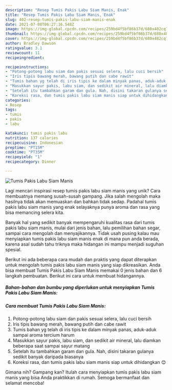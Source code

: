 ```yaml
---
description: "Resep Tumis Pakis Labu Siam Manis, Enak"
title: "Resep Tumis Pakis Labu Siam Manis, Enak"
slug: 402-resep-tumis-pakis-labu-siam-manis-enak
date: 2021-07-08T06:27:16.548Z
image: https://img-global.cpcdn.com/recipes/259bd4f5bf86b37d/680x482cq70/tumis-pakis-labu-siam-manis-foto-resep-utama.jpg
thumbnail: https://img-global.cpcdn.com/recipes/259bd4f5bf86b37d/680x482cq70/tumis-pakis-labu-siam-manis-foto-resep-utama.jpg
cover: https://img-global.cpcdn.com/recipes/259bd4f5bf86b37d/680x482cq70/tumis-pakis-labu-siam-manis-foto-resep-utama.jpg
author: Bradley Dawson
ratingvalue: 3.1
reviewcount: 11
recipeingredient:

recipeinstructions:
- "Potong-potong labu siam dan pakis sesuai selera, lalu cuci bersih"
- "Iris tipis bawang merah, bawang putih dan cabe rawit"
- "Tumis bahan yg telah di iris tipis ke dalam minyak panas, aduk-aduk sampai aroma tercium harum"
- "Masukkan sayur pakis, labu siam, dan sedikit air mineral, lalu diamkan beberapa saat sampai sayur matang"
- "Setelah itu tambahkan garam dan gula. Nah, disini takaran gulanya sedikit banyak daripada biasanya"
- "Koreksi rasa, dan tumis pakis labu siam manis siap untuk dihidangkan 😊"
categories:
- Resep
tags:
- tumis
- pakis
- labu

katakunci: tumis pakis labu 
nutrition: 137 calories
recipecuisine: Indonesian
preptime: "PT15M"
cooktime: "PT35M"
recipeyield: "1"
recipecategory: Dinner

---
```



![Tumis Pakis Labu Siam Manis](https://img-global.cpcdn.com/recipes/259bd4f5bf86b37d/680x482cq70/tumis-pakis-labu-siam-manis-foto-resep-utama.jpg)

Lagi mencari inspirasi resep tumis pakis labu siam manis yang unik? Cara membuatnya memang susah-susah gampang. Jika salah mengolah maka hasilnya tidak akan memuaskan dan bahkan tidak sedap. Padahal tumis pakis labu siam manis yang enak selayaknya punya aroma dan rasa yang bisa memancing selera kita.

Banyak hal yang sedikit banyak mempengaruhi kualitas rasa dari tumis pakis labu siam manis, mulai dari jenis bahan, lalu pemilihan bahan segar, sampai cara mengolah dan menyajikannya. Tidak usah pusing kalau mau menyiapkan tumis pakis labu siam manis enak di mana pun anda berada, karena asal sudah tahu triknya maka hidangan ini mampu menjadi suguhan spesial.




Berikut ini ada beberapa cara mudah dan praktis yang dapat diterapkan untuk mengolah tumis pakis labu siam manis yang siap dikreasikan. Anda bisa membuat Tumis Pakis Labu Siam Manis memakai 0 jenis bahan dan 6 langkah pembuatan. Berikut ini cara untuk membuat hidangannya.

<!--inarticleads1-->

##### Bahan-bahan dan bumbu yang diperlukan untuk menyiapkan Tumis Pakis Labu Siam Manis:





<!--inarticleads2-->

##### Cara membuat Tumis Pakis Labu Siam Manis:

1. Potong-potong labu siam dan pakis sesuai selera, lalu cuci bersih
1. Iris tipis bawang merah, bawang putih dan cabe rawit
1. Tumis bahan yg telah di iris tipis ke dalam minyak panas, aduk-aduk sampai aroma tercium harum
1. Masukkan sayur pakis, labu siam, dan sedikit air mineral, lalu diamkan beberapa saat sampai sayur matang
1. Setelah itu tambahkan garam dan gula. Nah, disini takaran gulanya sedikit banyak daripada biasanya
1. Koreksi rasa, dan tumis pakis labu siam manis siap untuk dihidangkan 😊




Gimana nih? Gampang kan? Itulah cara menyiapkan tumis pakis labu siam manis yang bisa Anda praktikkan di rumah. Semoga bermanfaat dan selamat mencoba!
